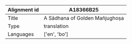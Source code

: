 |Alignment id | A18366B25
| --- | --- 
|Title | A Sādhana of Golden Mañjughoṣa 
|Type | translation
|Languages | ['en', 'bo']